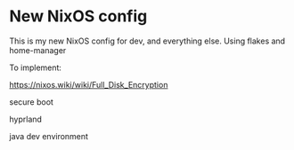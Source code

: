 # New NixOS config 

This is my new NixOS config for dev, and everything else. Using flakes and home-manager

To implement: 

https://nixos.wiki/wiki/Full_Disk_Encryption

secure boot

hyprland

java dev environment
